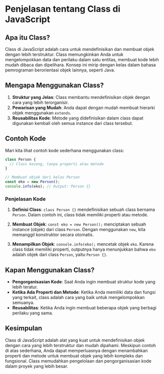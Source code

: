 # Penjelasan tentang Class di JavaScript

## Apa itu Class?

Class di JavaScript adalah cara untuk mendefinisikan dan membuat objek dengan lebih terstruktur. Class memungkinkan Anda untuk mengelompokkan data dan perilaku dalam satu entitas, membuat kode lebih mudah dibaca dan dipelihara. Konsep ini mirip dengan kelas dalam bahasa pemrograman berorientasi objek lainnya, seperti Java.

## Mengapa Menggunakan Class?

1. **Struktur yang Jelas**: Class membantu mendefinisikan objek dengan cara yang lebih terorganisir.
2. **Pewarisan yang Mudah**: Anda dapat dengan mudah membuat hierarki objek menggunakan `extends`.
3. **Reusabilitas Kode**: Metode yang didefinisikan dalam class dapat digunakan kembali oleh semua instance dari class tersebut.

## Contoh Kode

Mari kita lihat contoh kode sederhana menggunakan class:

```javascript
class Person {
  // Class kosong, tanpa properti atau metode
}

// Membuat objek dari kelas Person
const eko = new Person();
console.info(eko); // Output: Person {}
```

### Penjelasan Kode

1. **Definisi Class**: `class Person {}` mendefinisikan sebuah class bernama `Person`. Dalam contoh ini, class tidak memiliki properti atau metode.
2. **Membuat Objek**: `const eko = new Person();` menciptakan sebuah instance (objek) dari class `Person`. Dengan menggunakan `new`, kita memanggil konstruktor secara otomatis.

3. **Menampilkan Objek**: `console.info(eko);` mencetak objek `eko`. Karena class tidak memiliki properti, outputnya hanya menunjukkan bahwa `eko` adalah objek dari class `Person`, yaitu `Person {}`.

## Kapan Menggunakan Class?

- **Pengorganisasian Kode**: Saat Anda ingin membuat struktur kode yang lebih teratur.
- **Ketika Ada Properti dan Metode**: Ketika Anda memiliki data dan fungsi yang terkait, class adalah cara yang baik untuk mengelompokkan semuanya.
- **Reusabilitas**: Ketika Anda ingin membuat beberapa objek yang berbagi perilaku yang sama.

## Kesimpulan

Class di JavaScript adalah alat yang kuat untuk mendefinisikan objek dengan cara yang lebih terstruktur dan mudah dipahami. Meskipun contoh di atas sederhana, Anda dapat memperluasnya dengan menambahkan properti dan metode untuk membuat objek yang lebih kompleks dan fungsional. Class memudahkan pengelolaan dan pengorganisasian kode dalam proyek yang lebih besar.
